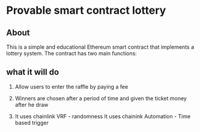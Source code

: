 # Provable smart contract lottery

## About

This is a simple and educational Ethereum smart contract that implements a lottery system. The contract has two main functions:

## what it will do

1. Allow users to enter the raffle by paying a fee
2. Winners are chosen after a period of time and given the ticket money after he draw

3. It uses chainlink VRF - randomness
   It uses chainink Automation - Time based trigger
